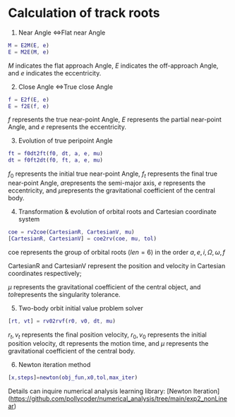 # Calculation of track roots

1. Near Angle $\iff$Flat near Angle

```matlab
M = E2M(E, e)
E = M2E(M, e)
```

$M$ indicates the flat approach Angle, $E$ indicates the off-approach Angle, and $e$ indicates the eccentricity.

2. Close Angle $\iff$True close Angle

```matlab
f = E2f(E, e)
E = f2E(f, e)
```

$f$ represents the true near-point Angle, $E$ represents the partial near-point Angle, and $e$ represents the eccentricity.

3. Evolution of true peripoint Angle

```matlab
ft = f0dt2ft(f0, dt, a, e, mu)
dt = f0ft2dt(f0, ft, a, e, mu)
```

$f_0$ represents the initial true near-point Angle, $f_t$ represents the final true near-point Angle, $a$represents the semi-major axis, $e$ represents the eccentricity, and $\mu$represents the gravitational coefficient of the central body.

4. Transformation & evolution of orbital roots and Cartesian coordinate system

```matlab
coe = rv2coe(CartesianR, CartesianV, mu)
[CartesianR, CartesianV] = coe2rv(coe, mu, tol)
```

coe represents the group of orbital roots ($len=6$) in the order $a, e, i, \Omega, \omega, f$

CartesianR and CartesianV represent the position and velocity in Cartesian coordinates respectively;

$\mu$ represents the gravitational coefficient of the central object, and $tol$represents the singularity tolerance.

5. Two-body orbit initial value problem solver

```matlab
[rt, vt] = rv02rvf(r0, v0, dt, mu)
```

$r_t,v_t$ represents the final position velocity, $r_0,v_0$ represents the initial position velocity, dt represents the motion time, and $\mu$ represents the gravitational coefficient of the central body.

6. Newton iteration method

```matlab
[x,steps]=newton(obj_fun,x0,tol,max_iter)
```

Details can inquire numerical analysis learning library: [Newton Iteration] (https://github.com/pollycoder/numerical_analysis/tree/main/exp2_nonLinear)